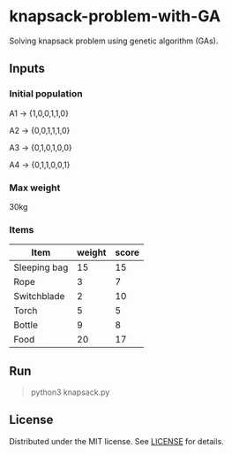 # knapsack-problem-with-GA

Solving knapsack problem using genetic algorithm (GAs).

## Inputs

### Initial population

A1 -> {1,0,0,1,1,0}

A2 -> {0,0,1,1,1,0}

A3 -> {0,1,0,1,0,0}

A4 -> {0,1,1,0,0,1}

### Max weight

30kg

### Items

| Item         | weight | score |
| ------------ | ------ | ----- |
| Sleeping bag | 15     | 15    |
| Rope         | 3      | 7     |
| Switchblade  | 2      | 10    |
| Torch        | 5      | 5     |
| Bottle       | 9      | 8     |
| Food         | 20     | 17    |

## Run

> python3 knapsack.py

## License

Distributed under the MIT license. See [LICENSE](./LICENSE.md) for details.
